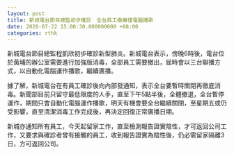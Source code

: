 ```yaml
---
layout: post
title: 新城電台節目總監初步確診　全台員工撤離僅電腦播歌
date: 2020-07-22 15:00:30.000000000 +08:00
categories: rthk
---
```


新城電台節目總監程凱欣初步確診新型肺炎。新城電台表示，傍晚6時後，電台位於黃埔的辦公室需要進行加強版消毒，全部員工需要撤出，屆時會以三台聯播方式，以自動化電腦運作播歌，繼續廣播。

據了解，新城電台在有員工確診後向內部發通知，表示全台要暫時關閉再徹底消毒。新聞部目前只留守最低限度的人手，直至下午5點半後，全體撤退，全台暫停運作，期間只會自動化電腦運作播歌，明天有機會要全台繼續關閉，至星期五或仍受影響，直至清潔消毒工作完成後，再決定回復正常廣播日期。

新城亦通知所有員工，今天起留家工作，直至檢測報告證實陰性，才可返回公司工作，又要求與確診者曾有接觸的員工，收到報告證實為陰性後，仍必需留家隔離3日，方可返回公司。
